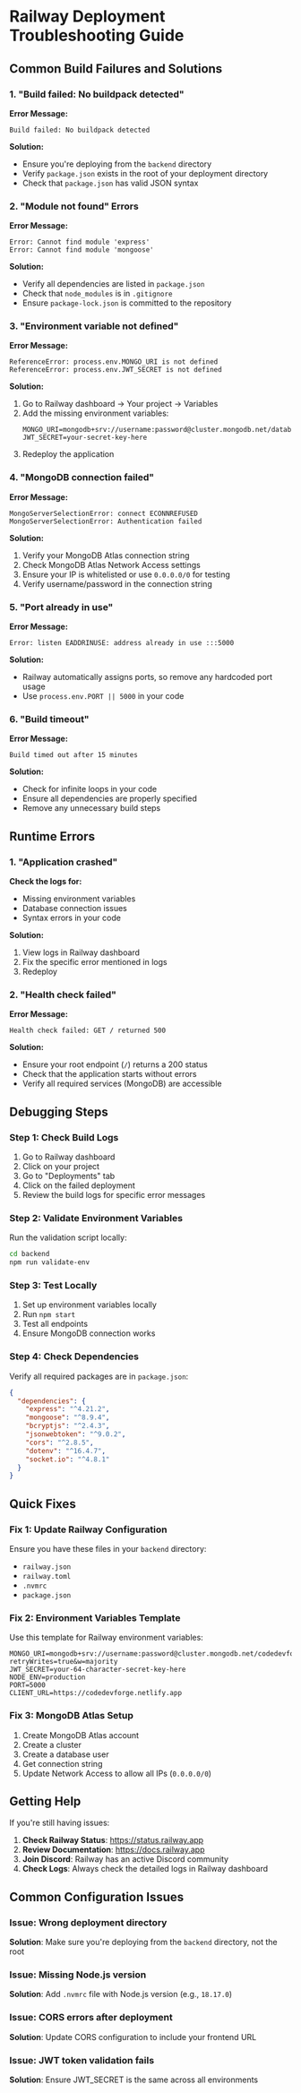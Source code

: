 # Railway Deployment Troubleshooting Guide

## Common Build Failures and Solutions

### 1. "Build failed: No buildpack detected"

**Error Message:**

```
Build failed: No buildpack detected
```

**Solution:**

- Ensure you're deploying from the `backend` directory
- Verify `package.json` exists in the root of your deployment directory
- Check that `package.json` has valid JSON syntax

### 2. "Module not found" Errors

**Error Message:**

```
Error: Cannot find module 'express'
Error: Cannot find module 'mongoose'
```

**Solution:**

- Verify all dependencies are listed in `package.json`
- Check that `node_modules` is in `.gitignore`
- Ensure `package-lock.json` is committed to the repository

### 3. "Environment variable not defined"

**Error Message:**

```
ReferenceError: process.env.MONGO_URI is not defined
ReferenceError: process.env.JWT_SECRET is not defined
```

**Solution:**

1. Go to Railway dashboard → Your project → Variables
2. Add the missing environment variables:
   ```
   MONGO_URI=mongodb+srv://username:password@cluster.mongodb.net/database
   JWT_SECRET=your-secret-key-here
   ```
3. Redeploy the application

### 4. "MongoDB connection failed"

**Error Message:**

```
MongoServerSelectionError: connect ECONNREFUSED
MongoServerSelectionError: Authentication failed
```

**Solution:**

1. Verify your MongoDB Atlas connection string
2. Check MongoDB Atlas Network Access settings
3. Ensure your IP is whitelisted or use `0.0.0.0/0` for testing
4. Verify username/password in the connection string

### 5. "Port already in use"

**Error Message:**

```
Error: listen EADDRINUSE: address already in use :::5000
```

**Solution:**

- Railway automatically assigns ports, so remove any hardcoded port usage
- Use `process.env.PORT || 5000` in your code

### 6. "Build timeout"

**Error Message:**

```
Build timed out after 15 minutes
```

**Solution:**

- Check for infinite loops in your code
- Ensure all dependencies are properly specified
- Remove any unnecessary build steps

## Runtime Errors

### 1. "Application crashed"

**Check the logs for:**

- Missing environment variables
- Database connection issues
- Syntax errors in your code

**Solution:**

1. View logs in Railway dashboard
2. Fix the specific error mentioned in logs
3. Redeploy

### 2. "Health check failed"

**Error Message:**

```
Health check failed: GET / returned 500
```

**Solution:**

- Ensure your root endpoint (`/`) returns a 200 status
- Check that the application starts without errors
- Verify all required services (MongoDB) are accessible

## Debugging Steps

### Step 1: Check Build Logs

1. Go to Railway dashboard
2. Click on your project
3. Go to "Deployments" tab
4. Click on the failed deployment
5. Review the build logs for specific error messages

### Step 2: Validate Environment Variables

Run the validation script locally:

```bash
cd backend
npm run validate-env
```

### Step 3: Test Locally

1. Set up environment variables locally
2. Run `npm start`
3. Test all endpoints
4. Ensure MongoDB connection works

### Step 4: Check Dependencies

Verify all required packages are in `package.json`:

```json
{
  "dependencies": {
    "express": "^4.21.2",
    "mongoose": "^8.9.4",
    "bcryptjs": "^2.4.3",
    "jsonwebtoken": "^9.0.2",
    "cors": "^2.8.5",
    "dotenv": "^16.4.7",
    "socket.io": "^4.8.1"
  }
}
```

## Quick Fixes

### Fix 1: Update Railway Configuration

Ensure you have these files in your `backend` directory:

- `railway.json`
- `railway.toml`
- `.nvmrc`
- `package.json`

### Fix 2: Environment Variables Template

Use this template for Railway environment variables:

```
MONGO_URI=mongodb+srv://username:password@cluster.mongodb.net/codedevforge?retryWrites=true&w=majority
JWT_SECRET=your-64-character-secret-key-here
NODE_ENV=production
PORT=5000
CLIENT_URL=https://codedevforge.netlify.app
```

### Fix 3: MongoDB Atlas Setup

1. Create MongoDB Atlas account
2. Create a cluster
3. Create a database user
4. Get connection string
5. Update Network Access to allow all IPs (`0.0.0.0/0`)

## Getting Help

If you're still having issues:

1. **Check Railway Status**: https://status.railway.app
2. **Review Documentation**: https://docs.railway.app
3. **Join Discord**: Railway has an active Discord community
4. **Check Logs**: Always check the detailed logs in Railway dashboard

## Common Configuration Issues

### Issue: Wrong deployment directory

**Solution**: Make sure you're deploying from the `backend` directory, not the root

### Issue: Missing Node.js version

**Solution**: Add `.nvmrc` file with Node.js version (e.g., `18.17.0`)

### Issue: CORS errors after deployment

**Solution**: Update CORS configuration to include your frontend URL

### Issue: JWT token validation fails

**Solution**: Ensure JWT_SECRET is the same across all environments

